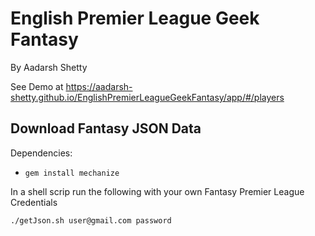 # English Premier League Geek Fantasy

By Aadarsh Shetty

See Demo at <https://aadarsh-shetty.github.io/EnglishPremierLeagueGeekFantasy/app/#/players>

## Download Fantasy JSON Data

Dependencies:
- `gem install mechanize`

In a shell scrip run the following with your own Fantasy Premier League Credentials

```
./getJson.sh user@gmail.com password
```
